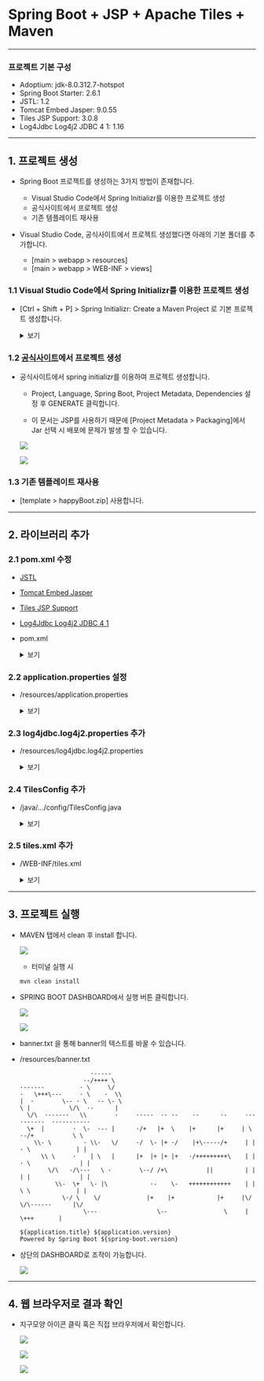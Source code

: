 # Spring Boot + JSP + Apache Tiles + Maven

---

### 프로젝트 기본 구성

- Adoptium: jdk-8.0.312.7-hotspot
- Spring Boot Starter: 2.6.1
- JSTL: 1.2
- Tomcat Embed Jasper: 9.0.55
- Tiles JSP Support: 3.0.8
- Log4Jdbc Log4j2 JDBC 4 1: 1.16

---

## 1. 프로젝트 생성

- Spring Boot 프로젝트를 생성하는 3가지 방법이 존재합니다.

  - Visual Studio Code에서 Spring Initializr를 이용한 프로젝트 생성
  - 공식사이트에서 프로젝트 생성
  - 기존 템플레이트 재사용

- Visual Studio Code, 공식사이트에서 프로젝트 생성했다면 아래의 기본 폴더를 추가합니다.
  - [main > webapp > resources]
  - [main > webapp > WEB-INF > views]

### 1.1 Visual Studio Code에서 Spring Initializr를 이용한 프로젝트 생성

- [Ctrl + Shift + P] > Spring Initializr: Create a Maven Project 로 기본 프로젝트 생성합니다.

  <details><summary>보기</summary>

  - Spring initrializr: create a Maven Project 실행

  ![](./images/Boot/9.png)

  - Spring boot version 설정

  ![](./images/Boot/10.png)

  - 언어 설정

  ![](./images/Boot/11.png)

  - groupId 설정

  ![](./images/Boot/12.png)

  - artifactId 설정

  ![](./images/Boot/13.png)

  - packaging type 설정

  ![](./images/Boot/14.png)

  - Java version 설정

  ![](./images/Boot/15.png)

  - 의존성 설정.

  ![](./images/Boot/16.png)

  - 프로젝트를 생성할 폴더를 설정

  ![](./images/legacy/16.png)

  - Open

  ![](./images/Boot/17.png)

  - 생성된 프로젝트 구조

  ![](./images/Boot/18.png)

  </details>

### 1.2 [공식사이트](https://start.spring.io/)에서 프로젝트 생성

- 공식사이트에서 spring initializr를 이용하여 프로젝트 생성합니다.

  - Project, Language, Spring Boot, Project Metadata, Dependencies 설정 후 GENERATE 클릭합니다.

  - 이 문서는 JSP를 사용하기 때문에 [Project Metadata > Packaging]에서 Jar 선택 시 배포에 문제가 발생 할 수 있습니다.

  ![](./images/Boot/1.jpeg)

  ![](./images/Boot/2.png)

### 1.3 기존 템플레이트 재사용

- [template > happyBoot.zip] 사용합니다.

---

## 2. 라이브러리 추가

### 2.1 pom.xml 수정

- [JSTL](https://mvnrepository.com/artifact/javax.servlet/jstl/1.2)
- [Tomcat Embed Jasper](https://mvnrepository.com/artifact/org.apache.tomcat.embed/tomcat-embed-jasper/9.0.55)
- [Tiles JSP Support](https://mvnrepository.com/artifact/org.apache.tiles/tiles-jsp/3.0.8)
- [Log4Jdbc Log4j2 JDBC 4 1](https://mvnrepository.com/artifact/org.bgee.log4jdbc-log4j2/log4jdbc-log4j2-jdbc4.1/1.16)

- pom.xml

  <details><summary>보기</summary>

  ```xml
    <!-- JSTL -->
    <dependency>
      <groupId>javax.servlet</groupId>
      <artifactId>jstl</artifactId>
    </dependency>

    <!-- Tomcat Embed Jasper -->
    <dependency>
      <groupId>org.apache.tomcat.embed</groupId>
      <artifactId>tomcat-embed-jasper</artifactId>
    </dependency>

    <!-- Tiles JSP Support -->
    <dependency>
      <groupId>org.apache.tiles</groupId>
      <artifactId>tiles-jsp</artifactId>
      <version>3.0.8</version>
    </dependency>

    <!-- Apache Log4j Core -->
    <dependency>
      <groupId>org.apache.logging.log4j</groupId>
      <artifactId>log4j-core</artifactId>
      <version>2.16.0</version>
    </dependency>

    <!-- Log4Jdbc Log4j2 JDBC 4 1 -->
    <dependency>
      <groupId>org.bgee.log4jdbc-log4j2</groupId>
      <artifactId>log4jdbc-log4j2-jdbc4.1</artifactId>
      <version>1.16</version>
    </dependency>
  ```

  </details>

### 2.2 application.properties 설정

- /resources/application.properties

  <details><summary>보기</summary>

  - JDBC 설정

  ```properties
    spring.datasource.driver-class-name=net.sf.log4jdbc.sql.jdbcapi.DriverSpy
    spring.datasource.url=jdbc:log4jdbc:mariadb://localhost:3306/employees
    spring.datasource.username=scott
    spring.datasource.password=tiger
  ```

  - Spring Boot MVC 설정

  ```properties
  spring.mvc.view.prefix=/WEB-INF/views/
  spring.mvc.view.suffix=.jsp
  ```

  - MyBatis 설정

  ```properties
  mybatis.configuration.map-underscore-to-camel-case=true
  mybatis.type-aliases-package=kr.co.happyict.bootJSPMaven.domain
  mybatis.mapper-locations=mapper/*.xml
  ```

  - UTF-8 Encoding 설정

  ```properties
  server.servlet.encoding.charset=UTF-8
  server.servlet.encoding.enabled=true
  server.servlet.encoding.force=true
  ```

  - Log 설정

  ```properties
  logging.level.jdbc=off
  logging.level.jdbc.sqlonly=info
  logging.level.jdbc.sqltiming=off
  logging.level.jdbc.resultsettable=info
  logging.level.jdbc.audit=off
  logging.level.jdbc.resultset=off
  logging.level.jdbc.connection=off
  ```

  </details>

### 2.3 log4jdbc.log4j2.properties 추가

- /resources/log4jdbc.log4j2.properties
  <details><summary>보기</summary>

  ```properties
  log4jdbc.drivers=org.mariadb.jdbc.Driver
  log4jdbc.spylogdelegator.name=net.sf.log4jdbc.log.slf4j.Slf4jSpyLogDelegator
  log4jdbc.dump.sql.maxlinelength=0
  ```

  </details>

### 2.4 TilesConfig 추가

- /java/.../config/TilesConfig.java

  <details><summary>보기</summary>

  ```java
  package kr.co.happyict.bootJSPMaven.config;

  import org.springframework.context.annotation.Bean;
  import org.springframework.context.annotation.Configuration;
  import org.springframework.web.servlet.view.UrlBasedViewResolver;
  import org.springframework.web.servlet.view.tiles3.TilesConfigurer;
  import org.springframework.web.servlet.view.tiles3.TilesView;

  @Configuration
  public class TilesConfig {

    @Bean
    public UrlBasedViewResolver tilesViewResolver() {
      UrlBasedViewResolver tilesViewResolver = new UrlBasedViewResolver();

      tilesViewResolver.setViewClass(TilesView.class);

      return tilesViewResolver;
    }

    @Bean
    public TilesConfigurer tilesConfigurer() {
      TilesConfigurer tilesConfigurer = new TilesConfigurer();

      tilesConfigurer.setDefinitions("/WEB-INF/tiles.xml");

      return tilesConfigurer;
    }

  }
  ```

  </details>

### 2.5 tiles.xml 추가

- /WEB-INF/tiles.xml

  <details><summary>보기</summary>

  ```xml
  <?xml version="1.0" encoding="utf-8"?>
  <!DOCTYPE tiles-definitions PUBLIC "-//Apache Software Foundation//DTD Tiles Configuration 3.0//EN"
    "http://tiles.apache.org/dtds/tiles-config_3_0.dtd">
  <!-- Definitions for Tiles documentation -->
  <tiles-definitions>
    <definition name="base" template="/WEB-INF/views/common/layout.jsp">
    <put-attribute name="header" value="/WEB-INF/views/common/header.jsp"/>
      <put-attribute name="body" value=""/>
      <put-attribute name="footer" value="/WEB-INF/views/common/footer.jsp"/>
    </definition>

    <definition name="*" extends="base">
      <put-attribute name="body" value="/WEB-INF/views/{1}.jsp"/>
    </definition>
  </tiles-definitions>
  ```

  </details>

---

## 3. 프로젝트 실행

- MAVEN 탭에서 clean 후 install 합니다.

  ![](./images/Boot/6.png)

  - 터미널 실행 시

  ```
  mvn clean install
  ```

- SPRING BOOT DASHBOARD에서 실행 버튼 클릭합니다.

  ![](./images/Boot/3.png)

  ![](./images/Boot/4.png)

- banner.txt 을 통해 banner의 텍스트를 바꿀 수 있습니다.

- /resources/banner.txt

  ```text
                      ·-----
                    ·-/++++ \
  ·------          · \     \/
  ·   \+++\---     · \    ·  \\
  |  ·        \-- · \   ·- \- \
  \ |           \/\  ·-      |
    \/\  ·------   \\        ·     ·----  ·- ·-    ·-      ·-     ·--      ·------  ·----------
    \+  |        ·  \-  ·-- |      ·/+   |+  \    |+      |+     | \    ·-/+           \ \
      \\- \         · \\-   \/     ·/  \- |+ ·/    |+\-----/+     | |   · \             | |
        \\ \     ·    | \   |      |+  |+ |+ |+   ·/+++++++++\    | |  · \              | |
          \/\   ·/\---   \ ·        \--/ /+\           ||         | |  | |              | |
            \\-  \+   \- |\            ·-    \-   ++++++++++++    | |   \ \             | |
              \-/ \    \/             |+    |+            |+     |\/    \/\------      |\/
                    \---                 \--                \     |          \+++       |

  ${application.title} ${application.version}
  Powered by Spring Boot ${spring-boot.version}
  ```

- 상단의 DASHBOARD로 조작이 가능합니다.

  ![](./images/Boot/5.png)

---

## 4. 웹 브라우저로 결과 확인

- 지구모양 아이콘 클릭 혹은 직접 브라우저에서 확인합니다.

  ![](./images/Boot/7.png)

  ![](./images/Boot/8.jpeg)

  ![](./images/Boot/8.png)
